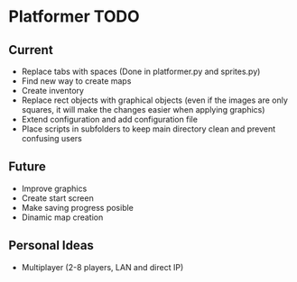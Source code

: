 Platformer TODO
===

Current
---
* Replace tabs with spaces (Done in platformer.py and sprites.py)
* Find new way to create maps
* Create inventory
* Replace rect objects with graphical objects (even if the images are only squares, it will make the changes easier when applying graphics)
* Extend configuration and add configuration file
* Place scripts in subfolders to keep main directory clean and prevent confusing users

Future
---
* Improve graphics
* Create start screen
* Make saving progress posible
* Dinamic map creation

Personal Ideas
---
* Multiplayer (2-8 players, LAN and direct IP)